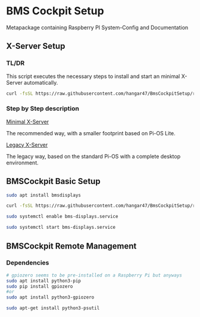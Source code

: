 # BMS Cockpit Setup

Metapackage containing Raspberry PI System-Config and Documentation

## X-Server Setup

### TL/DR

This script executes the necessary steps to install and start an minimal X-Server automatically.

```bash
curl -fsSL https://raw.githubusercontent.com/hangar47/BmsCockpitSetup/refs/heads/main/setup-xserver.sh | bash
```

### Step by Step description

[Minimal X-Server](docs/xserver-minimal.md)

The recommended way, with a smaller footprint based on Pi-OS Lite.

[Legacy X-Server](docs/xserver-legacy.md)

The legacy way, based on the standard Pi-OS with a complete desktop environment.

## BMSCockpit Basic Setup

```bash
sudo apt install bmsdisplays

curl -fsSL https://raw.githubusercontent.com/hangar47/BmsCockpitSetup/refs/heads/main/bmsdisplays.service | sudo tee /etc/systemd/system/bms-displays.service

sudo systemctl enable bms-displays.service

sudo systemctl start bms-displays.service
```

## BMSCockpit Remote Management

### Dependencies

```bash
# gpiozero seems to be pre-installed on a Raspberry Pi but anyways
sudo apt install python3-pip
sudo pip install gpiozero
#or
sudo apt install python3-gpiozero

sudo apt-get install python3-psutil
```
